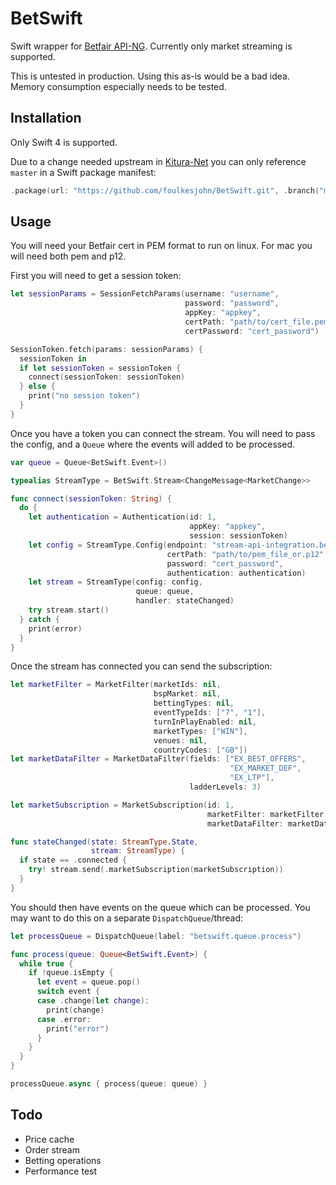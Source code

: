 # BetSwift

Swift wrapper for [Betfair API-NG](http://docs.developer.betfair.com/docs/display/1smk3cen4v3lu3yomq5qye0ni). Currently only market streaming is supported.

This is untested in production. Using this as-is would be a bad idea. Memory consumption especially needs to be tested.

## Installation

Only Swift 4 is supported.

Due to a change needed upstream in [Kitura-Net](https://github.com/IBM-Swift/Kitura-net/pull/215) you can only reference `master` in a Swift package manifest:

```swift
.package(url: "https://github.com/foulkesjohn/BetSwift.git", .branch("master"))
```

## Usage

You will need your Betfair cert in PEM format to run on linux. For mac you will need both pem and p12.

First you will need to get a session token:

```swift
let sessionParams = SessionFetchParams(username: "username",
                                       password: "password",
                                       appKey: "appkey",
                                       certPath: "path/to/cert_file.pem",
                                       certPassword: "cert_password")

SessionToken.fetch(params: sessionParams) {
  sessionToken in
  if let sessionToken = sessionToken {
    connect(sessionToken: sessionToken)
  } else {
    print("no session token")
  }
}
```

Once you have a token you can connect the stream. You will need to pass the config, and a `Queue` where the events will added to be processed.

```swift
var queue = Queue<BetSwift.Event>()

typealias StreamType = BetSwift.Stream<ChangeMessage<MarketChange>>

func connect(sessionToken: String) {
  do {
    let authentication = Authentication(id: 1,
                                        appKey: "appkey",
                                        session: sessionToken)
    let config = StreamType.Config(endpoint: "stream-api-integration.betfair.com",
                                   certPath: "path/to/pem_file_or.p12",
                                   password: "cert_password",
                                   authentication: authentication)
    let stream = StreamType(config: config,
                            queue: queue,
                            handler: stateChanged)
    try stream.start()
  } catch {
    print(error)
  }
}
```

Once the stream has connected you can send the subscription:

```swift
let marketFilter = MarketFilter(marketIds: nil,
                                bspMarket: nil,
                                bettingTypes: nil,
                                eventTypeIds: ["7", "1"],
                                turnInPlayEnabled: nil,
                                marketTypes: ["WIN"],
                                venues: nil,
                                countryCodes: ["GB"])
let marketDataFilter = MarketDataFilter(fields: ["EX_BEST_OFFERS",
                                                 "EX_MARKET_DEF",
                                                 "EX_LTP"],
                                        ladderLevels: 3)

let marketSubscription = MarketSubscription(id: 1,
                                            marketFilter: marketFilter,
                                            marketDataFilter: marketDataFilter)

func stateChanged(state: StreamType.State,
                  stream: StreamType) {
  if state == .connected {
    try! stream.send(.marketSubscription(marketSubscription))
  }
}
```

You should then have events on the queue which can be processed. You may want to do this on a separate `DispatchQueue`/thread:


```swift
let processQueue = DispatchQueue(label: "betswift.queue.process")

func process(queue: Queue<BetSwift.Event>) {
  while true {
    if !queue.isEmpty {
      let event = queue.pop()
      switch event {
      case .change(let change):
        print(change)
      case .error:
        print("error")
      }
    }
  }
}

processQueue.async { process(queue: queue) }
```

## Todo

- Price cache
- Order stream
- Betting operations
- Performance test
